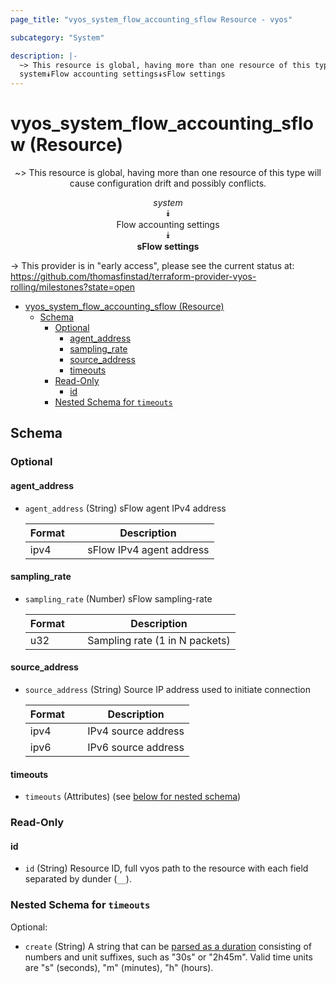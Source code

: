 ```yaml
---
page_title: "vyos_system_flow_accounting_sflow Resource - vyos"

subcategory: "System"

description: |-
  ~> This resource is global, having more than one resource of this type will cause configuration drift and possibly conflicts.
  system⯯Flow accounting settings⯯sFlow settings
---
```


# vyos_system_flow_accounting_sflow (Resource)
<center>

~> This resource is global, having more than one resource of this type will cause configuration drift and possibly conflicts.

*system*  
⯯  
Flow accounting settings  
⯯  
**sFlow settings**


</center>

-> This provider is in "early access", please see the current status at: https://github.com/thomasfinstad/terraform-provider-vyos-rolling/milestones?state=open

<!--TOC-->

- [vyos_system_flow_accounting_sflow (Resource)](#vyos_system_flow_accounting_sflow-resource)
  - [Schema](#schema)
    - [Optional](#optional)
      - [agent_address](#agent_address)
      - [sampling_rate](#sampling_rate)
      - [source_address](#source_address)
      - [timeouts](#timeouts)
    - [Read-Only](#read-only)
      - [id](#id)
    - [Nested Schema for `timeouts`](#nested-schema-for-timeouts)

<!--TOC-->

<!-- schema generated by tfplugindocs -->
## Schema

### Optional

#### agent_address
- `agent_address` (String) sFlow agent IPv4 address

    |  Format  &emsp;|  Description               |
    |----------|----------------------------|
    |  ipv4    &emsp;|  sFlow IPv4 agent address  |
#### sampling_rate
- `sampling_rate` (Number) sFlow sampling-rate

    |  Format  &emsp;|  Description                     |
    |----------|----------------------------------|
    |  u32     &emsp;|  Sampling rate (1 in N packets)  |
#### source_address
- `source_address` (String) Source IP address used to initiate connection

    |  Format  &emsp;|  Description          |
    |----------|-----------------------|
    |  ipv4    &emsp;|  IPv4 source address  |
    |  ipv6    &emsp;|  IPv6 source address  |
#### timeouts
- `timeouts` (Attributes) (see [below for nested schema](#nestedatt--timeouts))

### Read-Only

#### id
- `id` (String) Resource ID, full vyos path to the resource with each field separated by dunder (`__`).

<a id="nestedatt--timeouts"></a>
### Nested Schema for `timeouts`

Optional:

- `create` (String) A string that can be [parsed as a duration](https://pkg.go.dev/time#ParseDuration) consisting of numbers and unit suffixes, such as &#34;30s&#34; or &#34;2h45m&#34;. Valid time units are &#34;s&#34; (seconds), &#34;m&#34; (minutes), &#34;h&#34; (hours).
